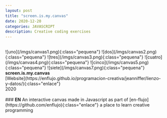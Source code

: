 ```yaml
---
layout: post
title: "screen.is.my.canvas"
date: 2020-12-20
categories: JAVASCRIPT
description: Creative coding exercises
---
```

<br>
![uno](/imgs/canvas1.png){:class="pequena"}
![dos](/imgs/canvas2.png){:class="pequena"}
![tres](/imgs/canvas3.png){:class="pequena"}
![cuatro](/imgs/canvas4.png){:class="pequena"}
![cinco](/imgs/canvas5.png){:class="pequena"}
![siete](/imgs/canvas7.png){:class="pequena"}
<br>
<b>screen.is.my.canvas</b>
<br>
[Website](https://enflujo.github.io/programacion-creativa/jeanniffer/lienzo-y-datos/){:class="enlace"}<br>
2020<br>
<br>
### <b>EN</b>
An interactive canvas made in Javascript as part of [en-flujo](https://github.com/enflujo){:class="enlace"} a place to learn creative programming